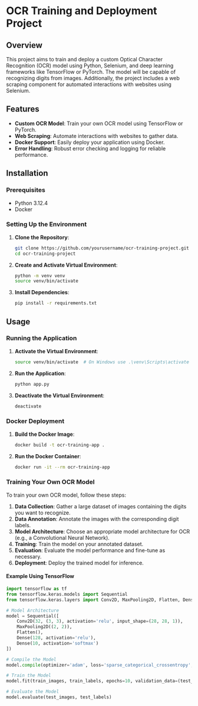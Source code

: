 # OCR Training and Deployment Project

## Overview
This project aims to train and deploy a custom Optical Character Recognition (OCR) model using Python, Selenium, and deep learning frameworks like TensorFlow or PyTorch. The model will be capable of recognizing digits from images. Additionally, the project includes a web scraping component for automated interactions with websites using Selenium.

## Features
- **Custom OCR Model**: Train your own OCR model using TensorFlow or PyTorch.
- **Web Scraping**: Automate interactions with websites to gather data.
- **Docker Support**: Easily deploy your application using Docker.
- **Error Handling**: Robust error checking and logging for reliable performance.

## Installation

### Prerequisites
- Python 3.12.4
- Docker

### Setting Up the Environment
1. **Clone the Repository**:
    ```sh
    git clone https://github.com/yourusername/ocr-training-project.git
    cd ocr-training-project
    ```

2. **Create and Activate Virtual Environment**:
    ```sh
    python -m venv venv
    source venv/bin/activate
    ```

3. **Install Dependencies**:
    ```sh
    pip install -r requirements.txt
    ```

## Usage

### Running the Application
1. **Activate the Virtual Environment**:
    ```sh
    source venv/bin/activate  # On Windows use .\venv\Scripts\activate
    ```

2. **Run the Application**:
    ```sh
    python app.py
    ```

3. **Deactivate the Virtual Environment**:
    ```sh
    deactivate
    ```

### Docker Deployment
1. **Build the Docker Image**:
    ```sh
    docker build -t ocr-training-app .
    ```

2. **Run the Docker Container**:
    ```sh
    docker run -it --rm ocr-training-app
    ```

### Training Your Own OCR Model
To train your own OCR model, follow these steps:

1. **Data Collection**: Gather a large dataset of images containing the digits you want to recognize.
2. **Data Annotation**: Annotate the images with the corresponding digit labels.
3. **Model Architecture**: Choose an appropriate model architecture for OCR (e.g., a Convolutional Neural Network).
4. **Training**: Train the model on your annotated dataset.
5. **Evaluation**: Evaluate the model performance and fine-tune as necessary.
6. **Deployment**: Deploy the trained model for inference.

#### Example Using TensorFlow
```python
import tensorflow as tf
from tensorflow.keras.models import Sequential
from tensorflow.keras.layers import Conv2D, MaxPooling2D, Flatten, Dense

# Model Architecture
model = Sequential([
    Conv2D(32, (3, 3), activation='relu', input_shape=(28, 28, 1)),
    MaxPooling2D((2, 2)),
    Flatten(),
    Dense(128, activation='relu'),
    Dense(10, activation='softmax')
])

# Compile the Model
model.compile(optimizer='adam', loss='sparse_categorical_crossentropy', metrics=['accuracy'])

# Train the Model
model.fit(train_images, train_labels, epochs=10, validation_data=(test_images, test_labels))

# Evaluate the Model
model.evaluate(test_images, test_labels)

